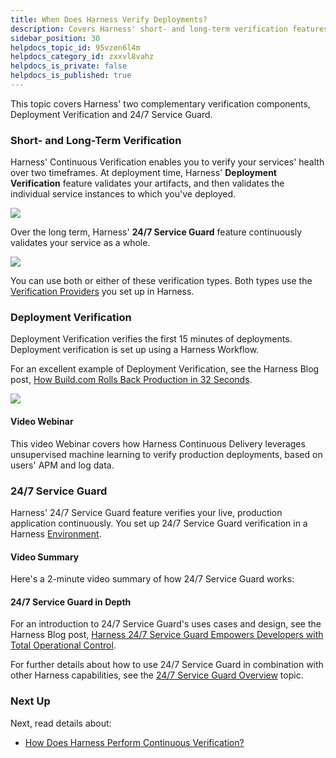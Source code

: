 ```yaml
---
title: When Does Harness Verify Deployments?
description: Covers Harness' short- and long-term verification features --  Deployment Verification and 24/7 Service Guard.
sidebar_position: 30
helpdocs_topic_id: 95vzen6l4m
helpdocs_category_id: zxxvl8vahz
helpdocs_is_private: false
helpdocs_is_published: true
---
```


This topic covers Harness' two complementary verification components, Deployment Verification and 24/7 Service Guard.


### Short- and Long-Term Verification

Harness' Continuous Verification enables you to verify your services' health over two timeframes. At deployment time, Harness' **Deployment Verification** feature validates your artifacts, and then validates the individual service instances to which you've deployed.

![](./static/when-verify-00.png)

Over the long term, Harness' **24/7 Service Guard** feature continuously validates your service as a whole.

![](./static/when-verify-01.png)

You can use both or either of these verification types. Both types use the [Verification Providers](cv-providers.md) you set up in Harness.


### Deployment Verification

Deployment Verification verifies the first 15 minutes of deployments. Deployment verification is set up using a Harness Workflow.

For an excellent example of Deployment Verification, see the Harness Blog post, [How Build.com Rolls Back Production in 32 Seconds](https://harness.io/customers/case-studies/automated-ci-cd-rollback/).

![](./static/when-verify-02.png)

#### Video Webinar

This video Webinar covers how Harness Continuous Delivery leverages unsupervised machine learning to verify production deployments, based on users' APM and log data.


<docvideo src="https://www.youtube.com/embed/ZO5otWQ4PIc" />


### 24/7 Service Guard

Harness' 24/7 Service Guard feature verifies your live, production application continuously. You set up 24/7 Service Guard verification in a Harness [Environment](../../../model-cd-pipeline/environments/environment-configuration.md).

#### Video Summary

Here's a 2-minute video summary of how 24/7 Service Guard works:


<docvideo src="https://www.youtube.com/embed/yi8J4nZAXxw" />


#### 24/7 Service Guard in Depth

For an introduction to 24/7 Service Guard's uses cases and design, see the Harness Blog post, [Harness 24/7 Service Guard Empowers Developers with Total Operational Control](http://www.harness.io/blog/harness-24-7-service-guard).

For further details about how to use 24/7 Service Guard in combination with other Harness capabilities, see the [24/7 Service Guard Overview](24-7-service-guard-overview.md) topic.


### Next Up

Next, read details about:

* [How Does Harness Perform Continuous Verification?](how-cv.md)

